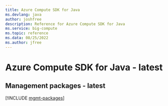 ```yaml
---
title: Azure Compute SDK for Java
ms.devlang: java
author: joshfree
description: Reference for Azure Compute SDK for Java
ms.service: big-compute
ms.topic: reference
ms.data: 08/25/2022
ms.author: jfree
---
```

# Azure Compute SDK for Java - latest

## Management packages - latest
[!INCLUDE [mgmt-packages](compute-mgmt-index.md)]